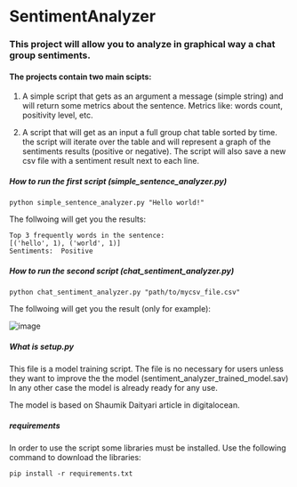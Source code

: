# SentimentAnalyzer

### This project will allow you to analyze in graphical way a chat group sentiments.
#### The projects contain two main scipts:

1. A simple script that gets as an argument a message (simple string) and will return some metrics about the sentence.
   Metrics like: words count, positivity level, etc.
   
2. A script that will get as an input a full group chat table sorted by time. the script will iterate over the table and will represent a graph of the sentiments results (positive or negative). The script will also save a new csv file with a sentiment result next to each line.


##### How to run the first script (simple_sentence_analyzer.py)

```python simple_sentence_analyzer.py "Hello world!"```

The follwoing will get you the results:

```
Top 3 frequently words in the sentence:
[('hello', 1), ('world', 1)]
Sentiments:  Positive
```

##### How to run the second script (chat_sentiment_analyzer.py)

``` python chat_sentiment_analyzer.py "path/to/mycsv_file.csv" ```

The follwoing will get you the result (only for example):

![image](https://user-images.githubusercontent.com/45572842/116785229-155ff980-aaa1-11eb-917b-962f49cd2052.png)


##### What is setup.py

This file is a model training script.
The file is no necessary for users unless they want to improve the the model (sentiment_analyzer_trained_model.sav)
In any other case the model is already ready for any use.

The model is based on Shaumik Daityari article in digitalocean.

##### requirements

In order to use the script some libraries must be installed.
Use the following command to download the libraries:

```pip install -r requirements.txt```

